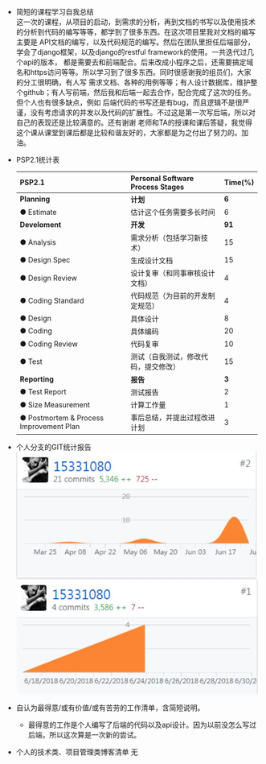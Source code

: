 - 简短的课程学习自我总结  
  这一次的课程，从项目的启动，到需求的分析，再到文档的书写以及使用技术的分析到代码的编写等等，都学到了很多东西。在这次项目里我对文档的编写主要是
  API文档的编写，以及代码规范的编写。然后在团队里担任后端部分，学会了django框架，以及django的restful framework的使用。一共迭代过几个api的版本，
  都是需要去和前端配合。后来改成小程序之后，还需要搞定域名和https访问等等。所以学习到了很多东西。同时很感谢我的组员们，大家的分工很明确，有人写
  需求文档、各种的用例等等；有人设计数据库，维护整个github；有人写前端，然后我和后端一起去合作，配合完成了这次的任务。但个人也有很多缺点，例如
  后端代码的书写还是有bug，而且逻辑不是很严谨，没有考虑请求的并发以及代码的扩展性。不过这是第一次写后端，所以对自己的表现还是比较满意的。还有谢谢
  老师和TA的授课和课后答疑，我觉得这个课从课堂到课后都是比较和谐友好的，大家都是为之付出了努力的。加油。
- PSP2.1统计表  

  | PSP2.1          | Personal Software Process Stages | Time(%) |    
  |-----------------|----------------------------------|---------|    
  |**Planning**         | **计划**                              |    **6**    |    
  |● Estimate         |   估计这个任务需要多长时间             |  6      |    
  |**Develoment**       | **开发**                              |   **91**    |    
  |● Analysis         |   需求分析（包括学习新技术）            |  15      |    
  |● Design Spec      |   生成设计文档                        | 15      |    
  |● Design Review    |   设计复审（和同事审核设计文档）         |   4    |    
  |● Coding Standard  |   代码规范（为目前的开发制定规范）       |    4    |    
  |● Design           |   具体设计                           |    8    |    
  |● Coding           |   具体编码                           |    20   |    
  |● Coding Review    |   代码复审                           |    10    |    
  |● Test             |   测试（自我测试，修改代码，提交修改）    | 15      |    
  |**Reporting**        | **报告**                               |  **3**    |    
  |● Test Report      |   测试报告                           |    2    |    
  |● Size Measurement |   计算工作量                         | 1       |    
  |● Postmortem & Process Improvement Plan|   事后总结，并提出过程改进计划| 3|  
- 个人分支的GIT统计报告  
  ![个人分支git统计](doc/finalReport/15331080.jpg)  
  
- 自认为最得意/或有价值/或有苦劳的工作清单，含简短说明。

  - 最得意的工作是个人编写了后端的代码以及api设计。因为以前没怎么写过后端，所以这次算是一次新的尝试。  
  
  
- 个人的技术类、项目管理类博客清单
  无
